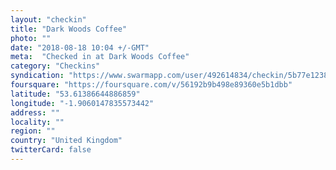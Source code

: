 ```yaml
---
layout: "checkin"
title: "Dark Woods Coffee"
photo: ""
date: "2018-08-18 10:04 +/-GMT"
meta:  "Checked in at Dark Woods Coffee"
category: "Checkins"
syndication: "https://www.swarmapp.com/user/492614834/checkin/5b77e123811045002bc95f14"
foursquare: "https://foursquare.com/v/56192b9b498e89360e5b1dbb"
latitude: "53.61386644886859"
longitude: "-1.9060147835573442"
address: ""
locality: ""
region: ""
country: "United Kingdom"
twitterCard: false
---
```


